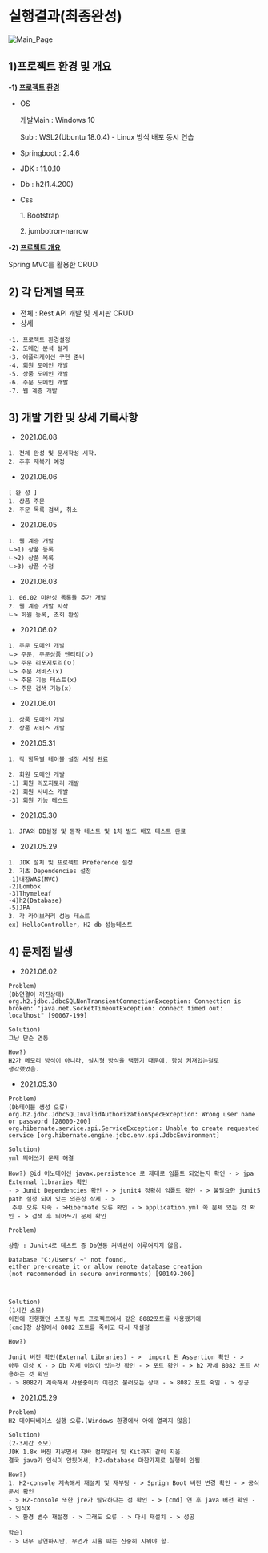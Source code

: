 # 실행결과(최종완성)

![Main_Page](https://user-images.githubusercontent.com/59603054/120926322-55a53e00-c717-11eb-9105-70149c33c0bf.jpg)


## 1)프로젝트 환경 및 개요

**-1) <u>프로젝트 환경</u>**
* OS
  
  개발Main : Windows 10
  
  Sub : WSL2(Ubuntu 18.0.4) - Linux 방식 배포 동시 연습


* Springboot : 2.4.6

  
* JDK : 11.0.10


* Db : h2(1.4.200)
  

* Css

<ol>1. Bootstrap</ol>
<ol>2. jumbotron-narrow</ol>
  



**-2) <u>프로젝트 개요</u>**

Spring MVC를 활용한 CRUD

## 2) 각 단계별 목표
* 전체 : Rest API 개발 및 게시판 CRUD
* 상세
```
-1. 프로젝트 환경설정
-2. 도메인 분석 설계
-3. 애플리케이션 구현 준비
-4. 회원 도메인 개발
-5. 상품 도메인 개발
-6. 주문 도메인 개발
-7. 웹 계층 개발
```


## 3) 개발 기한 및 상세 기록사항

* 2021.06.08

```
1. 전체 완성 및 문서작성 시작.
2. 추후 재복기 예정
```



* 2021.06.06

```
[ 완 성 ]
1. 상품 주문
2. 주문 목록 검색, 취소
```

* 2021.06.05

```
1. 웹 계층 개발
ㄴ>1) 상품 등록
ㄴ>2) 상품 목록
ㄴ>3) 상품 수정
```


* 2021.06.03

```
1. 06.02 미완성 목록들 추가 개발 
2. 웹 계층 개발 시작
ㄴ> 회원 등록, 조회 완성

```


* 2021.06.02
```
1. 주문 도메인 개발
ㄴ> 주문, 주문상품 엔티티(ㅇ)
ㄴ> 주문 리포지토리(ㅇ)
ㄴ> 주문 서비스(x)
ㄴ> 주문 기능 테스트(x)
ㄴ> 주문 검색 기능(x)
```


* 2021.06.01
```
1. 상품 도메인 개발
2. 상품 서비스 개발

```

* 2021.05.31

```
1. 각 항목별 테이블 설정 세팅 완료

2. 회원 도메인 개발
-1) 회원 리포지토리 개발
-2) 회원 서비스 개발
-3) 회원 기능 테스트
```

* 2021.05.30
```
1. JPA와 DB설정 및 동작 테스트 및 1차 빌드 배포 테스트 완료
```



* 2021.05.29

```
1. JDK 설치 및 프로젝트 Preference 설정
2. 기초 Dependencies 설정
-1)내장WAS(MVC)
-2)Lombok
-3)Thymeleaf
-4)h2(Database)
-5)JPA
3. 각 라이브러리 성능 테스트
ex) HelloController, H2 db 성능테스트
```

## 4) 문제점 발생

* 2021.06.02
```
Problem)
(Db연결이 꺼진상태)
org.h2.jdbc.JdbcSQLNonTransientConnectionException: Connection is broken: "java.net.SocketTimeoutException: connect timed out: localhost" [90067-199]

Solution)
그냥 단순 연동

How?)
H2가 메모리 방식이 아니라, 설치형 방식을 택했기 때문에, 항상 켜져있는걸로
생각했었음. 
```

* 2021.05.30

```
Problem)
(Db테이블 생성 오류)
org.h2.jdbc.JdbcSQLInvalidAuthorizationSpecException: Wrong user name or password [28000-200]
org.hibernate.service.spi.ServiceException: Unable to create requested service [org.hibernate.engine.jdbc.env.spi.JdbcEnvironment]

Solution)
yml 띄어쓰기 문제 해결

How?) @id 어노테이션 javax.persistence 로 제대로 임폴트 되었는지 확인 - > jpa External libraries 확인
- > Junit Dependencies 확인 - > junit4 정확히 임폴트 확인 - > 불필요한 junit5 path 설정 되어 있는 의존성 삭제 - >
 추후 오류 지속 - >Hibernate 오류 확인 - > application.yml 쪽 문제 있는 것 확인 - > 검색 후 띄어쓰기 문제 확인
```


```
Problem)

상황 : Junit4로 테스트 중 Db연동 커넥션이 이루어지지 않음.

Database "C:/Users/ ~" not found, 
either pre-create it or allow remote database creation 
(not recommended in secure environments) [90149-200] 



Solution)
(1시간 소모)
이전에 진행했던 스프링 부트 프로젝트에서 같은 8082포트를 사용했기에
[cmd]창 상황에서 8082 포트를 죽이고 다시 재설정

How?)

Junit 버전 확인(External Libraries) - >  import 된 Assertion 확인 - > 
아무 이상 X - > Db 자체 이상이 있는것 확인 - > 포트 확인 - > h2 자체 8082 포트 사용하는 것 확인
- > 8082가 계속해서 사용중이라 이전것 불러오는 상태 - > 8082 포트 죽임 - > 성공

```


* 2021.05.29
```
Problem)
H2 데이터베이스 실행 오류.(Windows 환경에서 아에 열리지 않음)

Solution)
(2-3시간 소모)
JDK 1.8x 버전 지우면서 자바 컴파일러 및 Kit까지 같이 지움.
결국 java가 인식이 안됬어서, h2-database 마찬가지로 실행이 안됨.

How?)
1. H2-console 계속해서 재설치 및 재부팅 - > Sprign Boot 버전 변경 확인 - > 공식 문서 확인
- > H2-console 또한 jre가 필요하다는 점 확인 - > [cmd] 연 후 java 버전 확인 - > 인식X
- > 환경 변수 재설정 - > 그래도 오류 - > 다시 재설치 - > 성공  

학습)
- > 너무 당연하지만, 무언가 지울 때는 신중히 지워야 함.
``` 
  
 
